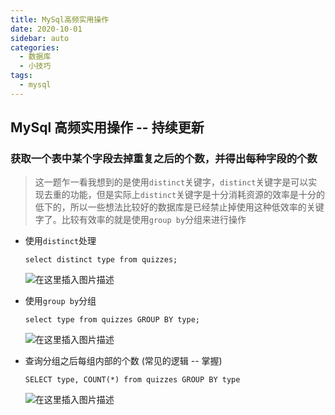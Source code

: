 ```yaml
---
title: MySql高频实用操作
date: 2020-10-01
sidebar: auto
categories:
  - 数据库
  - 小技巧
tags:
  - mysql
---
```


## MySql 高频实用操作 -- 持续更新

### 获取一个表中某个字段去掉重复之后的个数，并得出每种字段的个数

> 这一题乍一看我想到的是使用`distinct`关键字，`distinct`关键字是可以实现去重的功能，但是实际上`distinct`关键字是十分消耗资源的效率是十分的低下的，所以一些想法比较好的数据库是已经禁止掉使用这种低效率的关键字了。比较有效率的就是使用`group by`分组来进行操作

- 使用`distinct`处理

  `select distinct type from quizzes;`

  ![在这里插入图片描述](https://img-blog.csdnimg.cn/20201001104406873.png?x-oss-process=image/watermark,type_ZmFuZ3poZW5naGVpdGk,shadow_10,text_aHR0cHM6Ly9ibG9nLmNzZG4ubmV0L3dlaXhpbl80NjI0MDE2Mg==,size_16,color_FFFFFF,t_70#pic_center)

* 使用`group by`分组

  `select type from quizzes GROUP BY type;`

  ![在这里插入图片描述](https://img-blog.csdnimg.cn/20201001104508289.png?x-oss-process=image/watermark,type_ZmFuZ3poZW5naGVpdGk,shadow_10,text_aHR0cHM6Ly9ibG9nLmNzZG4ubmV0L3dlaXhpbl80NjI0MDE2Mg==,size_16,color_FFFFFF,t_70#pic_center)

* 查询分组之后每组内部的个数 (常见的逻辑 -- 掌握)

  `SELECT type, COUNT(*) from quizzes GROUP BY type`

  ![在这里插入图片描述](https://img-blog.csdnimg.cn/2020100110472767.png?x-oss-process=image/watermark,type_ZmFuZ3poZW5naGVpdGk,shadow_10,text_aHR0cHM6Ly9ibG9nLmNzZG4ubmV0L3dlaXhpbl80NjI0MDE2Mg==,size_16,color_FFFFFF,t_70#pic_center)
